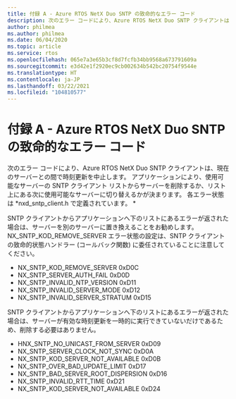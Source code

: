 ```yaml
---
title: 付録 A - Azure RTOS NetX Duo SNTP の致命的なエラー コード
description: 次のエラー コードにより、Azure RTOS NetX Duo SNTP クライアントは、現在のサーバーとの間で時刻更新を中止します。
author: philmea
ms.author: philmea
ms.date: 06/04/2020
ms.topic: article
ms.service: rtos
ms.openlocfilehash: 065e7a3e65b3cf8d7fcfb34bb9568a673791609a
ms.sourcegitcommit: e3d42e1f2920ec9cb002634b542bc20754f9544e
ms.translationtype: HT
ms.contentlocale: ja-JP
ms.lasthandoff: 03/22/2021
ms.locfileid: "104810577"
---
```

# <a name="appendix-a---azure-rtos-netx-duo-sntp-fatal-error-codes"></a>付録 A - Azure RTOS NetX Duo SNTP の致命的なエラー コード

次のエラー コードにより、Azure RTOS NetX Duo SNTP クライアントは、現在のサーバーとの間で時刻更新を中止します。 アプリケーションにより、使用可能なサーバーの SNTP クライアント リストからサーバーを削除するか、リスト上にある次に使用可能なサーバーに切り替えるかが決まります。 各エラー状態は *nxd_sntp_client.h で定義されています。 *

SNTP クライアントからアプリケーションへ下のリストにあるエラーが返された場合は、サーバーを別のサーバーに置き換えることをお勧めします。 NX_SNTP_KOD_REMOVE_SERVER エラー状態の設定は、SNTP クライアントの致命的状態ハンドラー (コールバック関数) に委任されていることに注意してください。

- NX_SNTP_KOD_REMOVE_SERVER 0xD0C  
- NX_SNTP_SERVER_AUTH_FAIL 0xD0D  
- NX_SNTP_INVALID_NTP_VERSION 0xD11  
- NX_SNTP_INVALID_SERVER_MODE 0xD12  
- NX_SNTP_INVALID_SERVER_STRATUM 0xD15  

SNTP クライアントからアプリケーションへ下のリストにあるエラーが返された場合は、サーバーが有効な時刻更新を一時的に実行できていないだけであるため、削除する必要はありません。

- HNX_SNTP_NO_UNICAST_FROM_SERVER 0xD09  
- NX_SNTP_SERVER_CLOCK_NOT_SYNC 0xD0A  
- NX_SNTP_KOD_SERVER_NOT_AVAILABLE 0xD0B  
- NX_SNTP_OVER_BAD_UPDATE_LIMIT 0xD17  
- NX_SNTP_BAD_SERVER_ROOT_DISPERSION 0xD16  
- NX_SNTP_INVALID_RTT_TIME 0xD21  
- NX_SNTP_KOD_SERVER_NOT_AVAILABLE 0xD24